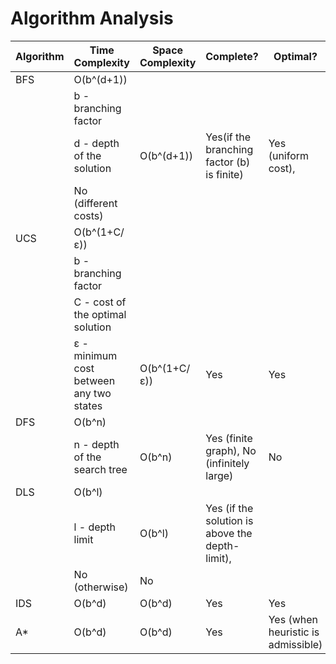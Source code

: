 # Algorithm Analysis

| Algorithm | Time Complexity                           | Space Complexity  | Complete?                                    | Optimal?                                      |
|-----------|-------------------------------------------|-------------------|----------------------------------------------|-----------------------------------------------|
| BFS       | O(b^(d+1)) 
            | b - branching factor 
            | d - depth of the solution                 | O(b^(d+1))        | Yes(if the branching factor \(b\) is finite) | Yes (uniform cost), 
                                                                                                                           | No (different costs)     |
| UCS       | O(b^(1+C/ε)) 
            | b - branching factor
            | C - cost of the optimal solution
            | ε - minimum cost between any two states   | O(b^(1+C/ε))     | Yes                                           | Yes                       |
| DFS       | O(b^n)
            | n - depth of the search tree              | O(b^n)           | Yes (finite graph), No (infinitely large)     | No                        |
| DLS       | O(b^l)
            | l - depth limit                           | O(b^l)           | Yes (if the solution is above the depth-limit), 
                                                                           | No (otherwise)                                | No                        |
| IDS       | O(b^d)                                    | O(b^d)           | Yes                                           | Yes                       |
| A*        | O(b^d)                                    | O(b^d)           | Yes                                           | Yes (when heuristic is          admissible)           |
